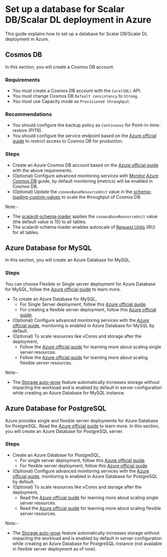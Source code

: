 # Set up a database for Scalar DB/Scalar DL deployment in Azure

This guide explains how to set up a database for Scalar DB/Scalar DL deployment in Azure.

## Cosmos DB

In this section, you will create a Cosmos DB account.

### Requirements

* You must create a Cosmos DB account with the `Core(SQL)` API.
* You must change Cosmos DB `Default consistency` to `Strong`.
* You must use Capacity mode as `Provisioned throughput`.

### Recommendations

* You should configure the backup policy as `Continuous` for Point-in-time-restore (PITR).
* You should configure the service endpoint based on the [Azure official guide](https://docs.microsoft.com/en-us/azure/cosmos-db/how-to-configure-vnet-service-endpoint) to restrict access to Cosmos DB for production.

### Steps

* Create an Azure Cosmos DB account based on the [Azure official guide](https://docs.microsoft.com/en-us/azure/cosmos-db/create-cosmosdb-resources-portal#create-an-azure-cosmos-db-account) with the above requirements.
* (Optional) Configure advanced monitoring services with [Monitor Azure Cosmos DB](https://docs.microsoft.com/en-us/azure/cosmos-db/monitor-cosmos-db) guide, by default monitoring (metrics) will be enabled in Cosmos DB.
* (Optional) Update the `cosmosBaseResourceUnit` value in the [schema-loading-custom-values](https://github.com/scalar-labs/scalar-kubernetes/blob/master/conf/schema-loading-custom-values.yaml) to scale the throughput of Cosmos DB.

Note:-

* The [scalardl-schema-loader](https://github.com/scalar-labs/scalardl-schema-loader) applies the `cosmosBaseResourceUnit` value (the default value is 10) to all tables.
* The scalardl-schema-loader enables autoscale of [Request Units](https://docs.microsoft.com/en-us/azure/cosmos-db/request-units) (RU) for all tables.


## Azure Database for MySQL

In this section, you will create an Azure Database for MySQL.

### Steps

You can choose Flexible or Single server deployment for Azure Database for MySQL, follow the [Azure official guide](https://docs.microsoft.com/en-us/azure/mysql/select-right-deployment-type) to learn more.

* To create an Azure Database for MySQL, 
  * For Single Server deployment, follow this [Azure official guide](https://docs.microsoft.com/en-us/azure/mysql/quickstart-create-mysql-server-database-using-azure-portal).
  * For creating a flexible server deployment, follow this [Azure official guide](https://docs.microsoft.com/en-us/azure/mysql/flexible-server/quickstart-create-server-portal).
* (Optional) Configure advanced monitoring services with the [Azure official guide](https://docs.microsoft.com/en-us/azure/mysql/concepts-monitoring), monitoring is enabled in Azure Database for MySQL by default.
* (Optional) To scale resources like vCores and storage after the deployment,
  * Follow the [Azure official guide](https://docs.microsoft.com/en-gb/azure/mysql/concepts-pricing-tiers#scale-resources) for learning more about scaling single server resources.
  * Follow the [Azure official guide](https://docs.microsoft.com/en-gb/azure/mysql/flexible-server/concepts-compute-storage#scale-resources) for learning more about scaling flexible server resources.
  
Note:-

* The [Storage auto-grow](https://docs.microsoft.com/en-gb/azure/mysql/concepts-pricing-tiers#storage-auto-grow) feature automatically increases storage without impacting the workload and is enabled by default in server configuration while creating an Azure Database for MySQL instance.


## Azure Database for PostgreSQL

Azure provides single and flexible server deployments for Azure Database for PostgreSQL. Read the [Azure official guide](https://docs.microsoft.com/en-us/azure/postgresql/overview-postgres-choose-server-options) to learn more.
In this section, you will create an Azure Database for PostgreSQL server.

### Steps

* Create an Azure Database for PostgreSQL, 
  * For single server deployment, follow this [Azure official guide](https://docs.microsoft.com/en-us/azure/postgresql/quickstart-create-server-database-portal).
  * For flexible server deployment, follow this [Azure official guide](https://docs.microsoft.com/en-us/azure/postgresql/flexible-server/quickstart-create-server-portal).
* (Optional) Configure advanced monitoring services with the [Azure official guide](https://docs.microsoft.com/en-us/azure/postgresql/concepts-monitoring), monitoring is enabled in Azure Database for PostgreSQL by default.
* (Optional) To scale resources like vCores and storage after the deployment,
  * Read the [Azure official guide](https://docs.microsoft.com/en-gb/azure/postgresql/concepts-pricing-tiers#scale-resources) for learning more about scaling single server resources.
  * Read the [Azure official guide](https://docs.microsoft.com/en-us/azure/postgresql/flexible-server/concepts-compute-storage#scale-resources) for learning more about scaling flexible server resources.

Note:-

  * The [Storage auto-grow](https://docs.microsoft.com/en-gb/azure/postgresql/concepts-pricing-tiers#storage-auto-grow) feature automatically increases storage without impacting the workload and is enabled by default in server configuration while creating an Azure Database for PostgreSQL instance (not available in flexible server deployment as of now). 
  

